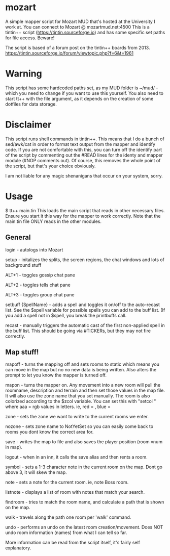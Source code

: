 # mozart

A simple mapper script for Mozart MUD that's hosted at the University I work at.
You can connect to Mozart @ mozartmud.net:4500
This is a tintin++ script (https://tintin.sourceforge.io) and has some specific set paths for file access. Beware!

The script is based of a forum post on the tintin++ boards from 2013.
https://tintin.sourceforge.io/forum/viewtopic.php?f=6&t=1961

# Warning
This script has some hardcoded paths set, as my MUD folder is ~/mud/ - which you need to change
if you want to use this yourself. You also need to start tt++ with the file argument, as it depends
on the creation of some dotfiles for data storage.

# Disclaimer
This script runs shell commands in tintin++. This means that I do a bunch of sed/awk/cat in order to format
text output from the mapper and identify code. If you are not comfortable with this, you can turn off the
identify part of the script by commenting out the #READ lines for the identy and mapper module (#NOP comments out).
Of course, this removes the whole point of the script, but that's your choice obviously.

I am not liable for any magic shenanigans that occur on your system, sorry.

# Usage
$ tt++ main.tin
This loads the main script that reads in other necessary files. Ensure you start it this way for the
mapper to work correctly. Note that the main.tin file ONLY reads in the other modules.

## General

login - autologs into Mozart

setup - initalizes the splits, the screen regions, the chat windows and lots of background stuff

ALT+1 - toggles gossip chat pane

ALT+2 - toggles tells chat pane

ALT+3 - toggles group chat pane

setbuff {SpellName} - adds a spell and toggles it on/off to the auto-recast list. See the $spell variable for possible spells you can add to the buff list. (If you add a spell not in $spell, you break the printbuffs call.

recast - manually triggers the automatic cast of the first non-applied spell in the buff list. This should be going via #TICKERs, but they may not fire correctly.


## Map stuff!

mapoff - turns the mapping off and sets rooms to static which means you can move in the map but no
no new data is being written. Also alters the prompt to let you know the mapper is turned off.

mapon - turns the mapper on. Any movement into a new room will pull the roomname, description and terrain
and then set those values in the map file. It will also use the zone name that you set manually. The room
is also colorized according to the $zcol variable. You can set this with "setcol <aaa>" where aaa = rgb values in letters. ie, red = <faa>, blue = <aaf>

zone - sets the zone we want to write to the current rooms we enter.

nozone - sets zone name to NotYetSet so you can easily come back to rooms you dont know the correct area for.

save - writes the map to file and also saves the player position (room vnum in map).

logout - when in an inn, it calls the save alias and then rents a room.

symbol - sets a 1-3 character note in the current room on the map. Dont go above 3, it will skew the map.

note - sets a note for the current room. ie, note Boss room.

listnote - displays a list of room with notes that match your search.

findroom - tries to match the room name, and calculate a path that is shown on the map.

walk - travels along the path one room per 'walk' command.

undo - performs an undo on the latest room creation/movement. Does NOT undo room information (names) from
what I can tell so far.

More information can be read from the script itself, it's fairly self explanatory.
